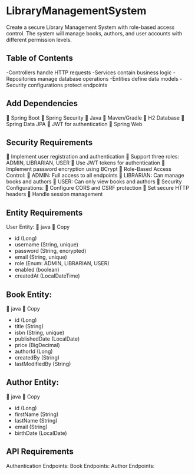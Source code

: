 # LibraryManagementSystem

Create a secure Library Management System with role-based access control. The 
system will manage books, authors, and user accounts with different permission levels.

## Table of Contents

-Controllers handle HTTP requests
-Services contain business logic
-Repositories manage database operations
-Entities define data models
-Security configurations protect endpoints

## Add Dependencies

 Spring Boot
 Spring Security 
 Java 
 Maven/Gradle
 H2 Database
 Spring Data JPA
 JWT for authentication
 Spring Web

## Security Requirements

 Implement user registration and authentication
 Support three roles: ADMIN, LIBRARIAN, USER
 Use JWT tokens for authentication
 Implement password encryption using BCrypt
 Role-Based Access Control: 
 ADMIN: Full access to all endpoints
 LIBRARIAN: Can manage books and authors
 USER: Can only view books and authors
 Security Configurations: 
 Configure CORS and CSRF protection
 Set secure HTTP headers
 Handle session management

## Entity Requirements

User Entity:
 java
 Copy
- id (Long)
- username (String, unique)
- password (String, encrypted)
- email (String, unique)
- role (Enum: ADMIN, LIBRARIAN, USER)
- enabled (boolean)
- createdAt (LocalDateTime)

## Book Entity:

 java
 Copy
- id (Long)
- title (String)
- isbn (String, unique)
- publishedDate (LocalDate)
- price (BigDecimal)
- authorId (Long)
- createdBy (String)
- lastModifiedBy (String)

## Author Entity:

 java
 Copy
- id (Long)
- firstName (String)
- lastName (String)
- email (String)
- birthDate (LocalDate)

## API Requirements

Authentication Endpoints:
Book Endpoints:
Author Endpoints:
